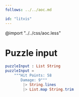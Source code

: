 ```yaml
---
follows: ../../aoc.md

id: "litvis"
---
```


@import "../../css/aoc.less"

# Puzzle input

```elm {l=hidden r}
puzzleInput : List String
puzzleInput =
    """Hit Points: 58
       Damage: 9"""
        |> String.lines
        |> List.map String.trim
```
